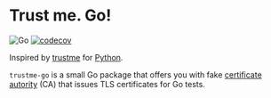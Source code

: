 <!-- markdownlint-disable MD026 -->
# Trust me. Go!
<!-- markdownlint-enable MD026 -->

![Go](https://github.com/zoido/trustme-go/workflows/Go/badge.svg)
[![codecov](https://codecov.io/gh/zoido/trustme-go/branch/master/graph/badge.svg)](https://codecov.io/gh/zoido/trustme-go)

Inspired by [trustme](https://github.com/python-trio/trustme) for [Python](https://www.python.org/).

`trustme-go` is a small Go package that offers you with fake
[certificate autority](https://en.wikipedia.org/wiki/Certificate_authority) (CA)
that issues TLS certificates for Go tests.
